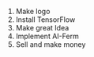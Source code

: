 1. Make logo 
2. Install TensorFlow 
3. Make great Idea 
4. Implement AI-Ferm 
5. Sell and make money